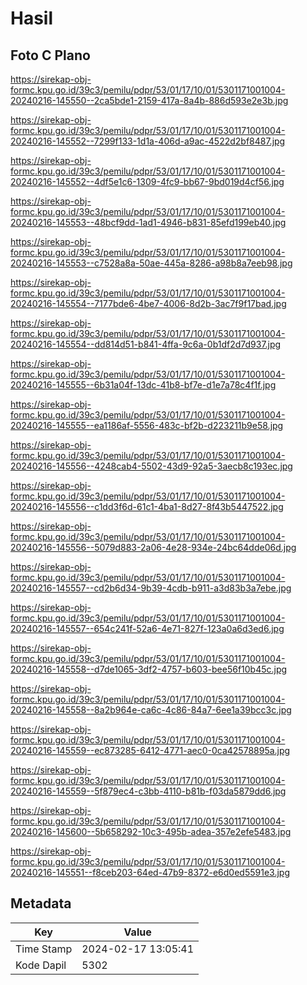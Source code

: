 # Hasil

## Foto C Plano

https://sirekap-obj-formc.kpu.go.id/39c3/pemilu/pdpr/53/01/17/10/01/5301171001004-20240216-145550--2ca5bde1-2159-417a-8a4b-886d593e2e3b.jpg

https://sirekap-obj-formc.kpu.go.id/39c3/pemilu/pdpr/53/01/17/10/01/5301171001004-20240216-145552--7299f133-1d1a-406d-a9ac-4522d2bf8487.jpg

https://sirekap-obj-formc.kpu.go.id/39c3/pemilu/pdpr/53/01/17/10/01/5301171001004-20240216-145552--4df5e1c6-1309-4fc9-bb67-9bd019d4cf56.jpg

https://sirekap-obj-formc.kpu.go.id/39c3/pemilu/pdpr/53/01/17/10/01/5301171001004-20240216-145553--48bcf9dd-1ad1-4946-b831-85efd199eb40.jpg

https://sirekap-obj-formc.kpu.go.id/39c3/pemilu/pdpr/53/01/17/10/01/5301171001004-20240216-145553--c7528a8a-50ae-445a-8286-a98b8a7eeb98.jpg

https://sirekap-obj-formc.kpu.go.id/39c3/pemilu/pdpr/53/01/17/10/01/5301171001004-20240216-145554--7177bde6-4be7-4006-8d2b-3ac7f9f17bad.jpg

https://sirekap-obj-formc.kpu.go.id/39c3/pemilu/pdpr/53/01/17/10/01/5301171001004-20240216-145554--dd814d51-b841-4ffa-9c6a-0b1df2d7d937.jpg

https://sirekap-obj-formc.kpu.go.id/39c3/pemilu/pdpr/53/01/17/10/01/5301171001004-20240216-145555--6b31a04f-13dc-41b8-bf7e-d1e7a78c4f1f.jpg

https://sirekap-obj-formc.kpu.go.id/39c3/pemilu/pdpr/53/01/17/10/01/5301171001004-20240216-145555--ea1186af-5556-483c-bf2b-d223211b9e58.jpg

https://sirekap-obj-formc.kpu.go.id/39c3/pemilu/pdpr/53/01/17/10/01/5301171001004-20240216-145556--4248cab4-5502-43d9-92a5-3aecb8c193ec.jpg

https://sirekap-obj-formc.kpu.go.id/39c3/pemilu/pdpr/53/01/17/10/01/5301171001004-20240216-145556--c1dd3f6d-61c1-4ba1-8d27-8f43b5447522.jpg

https://sirekap-obj-formc.kpu.go.id/39c3/pemilu/pdpr/53/01/17/10/01/5301171001004-20240216-145556--5079d883-2a06-4e28-934e-24bc64dde06d.jpg

https://sirekap-obj-formc.kpu.go.id/39c3/pemilu/pdpr/53/01/17/10/01/5301171001004-20240216-145557--cd2b6d34-9b39-4cdb-b911-a3d83b3a7ebe.jpg

https://sirekap-obj-formc.kpu.go.id/39c3/pemilu/pdpr/53/01/17/10/01/5301171001004-20240216-145557--654c241f-52a6-4e71-827f-123a0a6d3ed6.jpg

https://sirekap-obj-formc.kpu.go.id/39c3/pemilu/pdpr/53/01/17/10/01/5301171001004-20240216-145558--d7de1065-3df2-4757-b603-bee56f10b45c.jpg

https://sirekap-obj-formc.kpu.go.id/39c3/pemilu/pdpr/53/01/17/10/01/5301171001004-20240216-145558--8a2b964e-ca6c-4c86-84a7-6ee1a39bcc3c.jpg

https://sirekap-obj-formc.kpu.go.id/39c3/pemilu/pdpr/53/01/17/10/01/5301171001004-20240216-145559--ec873285-6412-4771-aec0-0ca42578895a.jpg

https://sirekap-obj-formc.kpu.go.id/39c3/pemilu/pdpr/53/01/17/10/01/5301171001004-20240216-145559--5f879ec4-c3bb-4110-b81b-f03da5879dd6.jpg

https://sirekap-obj-formc.kpu.go.id/39c3/pemilu/pdpr/53/01/17/10/01/5301171001004-20240216-145600--5b658292-10c3-495b-adea-357e2efe5483.jpg

https://sirekap-obj-formc.kpu.go.id/39c3/pemilu/pdpr/53/01/17/10/01/5301171001004-20240216-145551--f8ceb203-64ed-47b9-8372-e6d0ed5591e3.jpg


## Metadata

| Key        | Value               |
| ---------- | ------------------- |
| Time Stamp | 2024-02-17 13:05:41 |
| Kode Dapil | 5302                |



